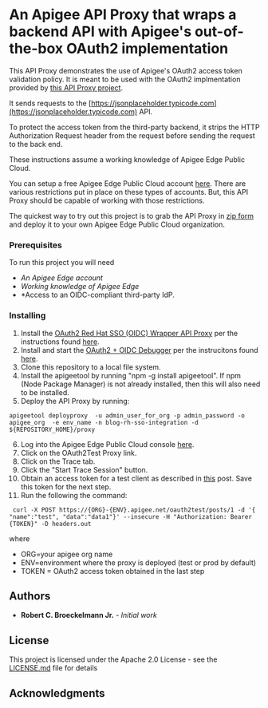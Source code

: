 # An Apigee API Proxy that wraps a backend API with Apigee's out-of-the-box OAuth2 implementation
This API Proxy demonstrates the use of Apigee's OAuth2 access token validation policy.  It is meant to be used with the OAuth2 implmentation provided by [this API Proxy project](https://github.com/rcbjLevvel/apigee-api-proxy-oauth2-rh-sso-wrapper).

It sends requests to the [https://jsonplaceholder.typicode.com](https://jsonplaceholder.typicode.com) API.

To protect the access token from the third-party backend, it strips the HTTP Authorization Request header from the request before sending the request to the back end.

These instructions assume a working knowledge of Apigee Edge Public Cloud.

You can setup a free Apigee Edge Public Cloud account [here](https://enterprise.apigee.com).  There are various restrictions put in place on these types of accounts.  But, this API Proxy should be capable of working with those restrictions.

The quickest way to try out this project is to grab the API Proxy in [zip form](https://github.com/rcbjLevvel/apigee-api-proxy-oauth2-protected-api/blob/master/OAuth2Test.zip) and deploy it to your own Apigee Edge Public Cloud organization.

### Prerequisites
To run this project you will need
* *An Apigee Edge account*
* *Working knowledge of Apigee Edge*
* *Access to an OIDC-compliant third-party IdP.

### Installing
1. Install the [OAuth2 Red Hat SSO (OIDC) Wrapper API Proxy](https://github.com/rcbjLevvel/apigee-api-proxy-oauth2-rh-sso-wrapper) per the instructions found [here](https://github.com/rcbjLevvel/apigee-api-proxy-oauth2-rh-sso-wrapper/blob/master/README.md).
2. Install and start the [OAuth2 + OIDC Debugger](https://github.com/GetLevvel/oauth2-oidc-debugger) per the instrucitons found [here](https://github.com/GetLevvel/oauth2-oidc-debugger/blob/master/README.md).
3. Clone this repository to a local file system.
4. Install the apigeetool by running "npm -g install apigeetool".  If npm (Node Package Manager) is not already installed, then this will also need to be installed.
5. Deploy the API Proxy by running:
  ```
apigeetool deployproxy  -u admin_user_for_org -p admin_password -o apigee_org  -e env_name -n blog-rh-sso-integration -d ${REPOSITORY_HOME}/proxy
  ```
6. Log into the Apigee Edge Public Cloud console [here](https://enterprise.apigee.com).
7. Click on the OAuth2Test Proxy link.
8. Click on the Trace tab.
9. Click the "Start Trace Session" button.
10. Obtain an access token for a test client as described in [this](https://github.com/rcbjLevvel/apigee-api-proxy-oauth2-rh-sso-wrapper) post. Save this token for the next step.
11. Run the following the command:
```
 curl -X POST https://{ORG}-{ENV}.apigee.net/oauth2test/posts/1 -d '{ "name":"test", "data":"data1"}' --insecure -H "Authorization: Bearer {TOKEN}" -D headers.out
```
where 
  * ORG=your apigee org name
  * ENV=environment where the proxy is deployed  (test or prod by default)
  * TOKEN = OAuth2 access token obtained in the last step
## Authors
* **Robert C. Broeckelmann Jr.** - *Initial work*

## License
This project is licensed under the Apache 2.0 License - see the [LICENSE.md](LICENSE.md) file for details

## Acknowledgments
